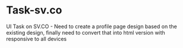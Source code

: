 # Task-sv.co
UI Task on SV.CO - Need to create a profile page design based on the existing design, finally need to convert that into html version with responsive to all devices
